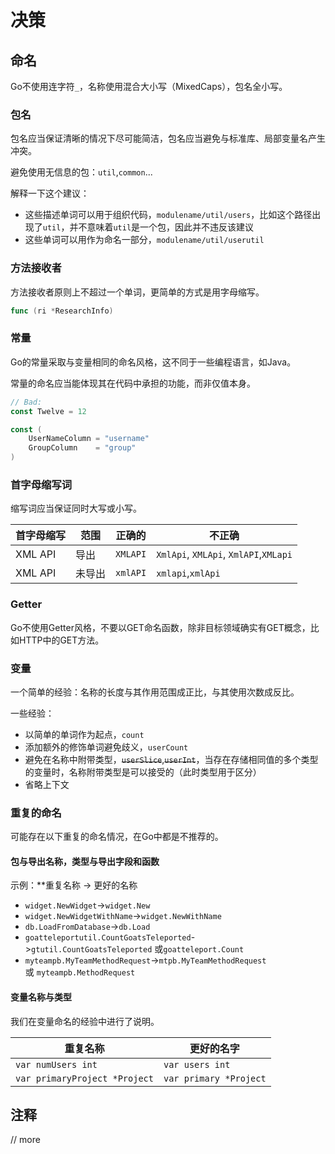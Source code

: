 # 决策

## 命名

Go不使用连字符`_`，名称使用混合大小写（MixedCaps），包名全小写。

### 包名

包名应当保证清晰的情况下尽可能简洁，包名应当避免与标准库、局部变量名产生冲突。

避免使用无信息的包：`util`,`common`...

解释一下这个建议：

- 这些描述单词可以用于组织代码，`modulename/util/users`，比如这个路径出现了`util`，并不意味着`util`是一个包，因此并不违反该建议
- 这些单词可以用作为命名一部分，`modulename/util/userutil`

### 方法接收者

方法接收者原则上不超过一个单词，更简单的方式是用字母缩写。

```go
func (ri *ResearchInfo)
```

### 常量

Go的常量采取与变量相同的命名风格，这不同于一些编程语言，如Java。

常量的命名应当能体现其在代码中承担的功能，而非仅值本身。

```go
// Bad:
const Twelve = 12

const (
    UserNameColumn = "username"
    GroupColumn    = "group"
)
```

### 首字母缩写词

缩写词应当保证同时大写或小写。

| 首字母缩写 | 范围   | 正确的   | 不正确                                |
| ---------- | ------ | -------- | ------------------------------------- |
| XML API    | 导出   | `XMLAPI` | `XmlApi`, `XMLApi`, `XmlAPI`,`XMLapi` |
| XML API    | 未导出 | `xmlAPI` | `xmlapi`,`xmlApi`                     |

### Getter

Go不使用Getter风格，不要以GET命名函数，除非目标领域确实有GET概念，比如HTTP中的GET方法。

### 变量

一个简单的经验：名称的长度与其作用范围成正比，与其使用次数成反比。

一些经验：

- 以简单的单词作为起点，`count`
- 添加额外的修饰单词避免歧义，`userCount`
- 避免在名称中附带类型，~~`userSlice`~~,~~`userInt`~~，当存在存储相同值的多个类型的变量时，名称附带类型是可以接受的（此时类型用于区分）
- 省略上下文

### 重复的命名

可能存在以下重复的命名情况，在Go中都是不推荐的。

#### 包与导出名称，类型与导出字段和函数

示例：\*\*重复名称 -> 更好的名称

- `widget.NewWidget`->`widget.New`
- `widget.NewWidgetWithName`->`widget.NewWithName`
- `db.LoadFromDatabase`->`db.Load`
- `goatteleportutil.CountGoatsTeleported`->`gtutil.CountGoatsTeleported` 或`goatteleport.Count`
- `myteampb.MyTeamMethodRequest`->`mtpb.MyTeamMethodRequest`或 `myteampb.MethodRequest`

#### 变量名称与类型

我们在变量命名的经验中进行了说明。

| 重复名称                      | 更好的名字             |
| ----------------------------- | ---------------------- |
| `var numUsers int`            | `var users int`        |
| `var primaryProject *Project` | `var primary *Project` |

## 注释

// more
